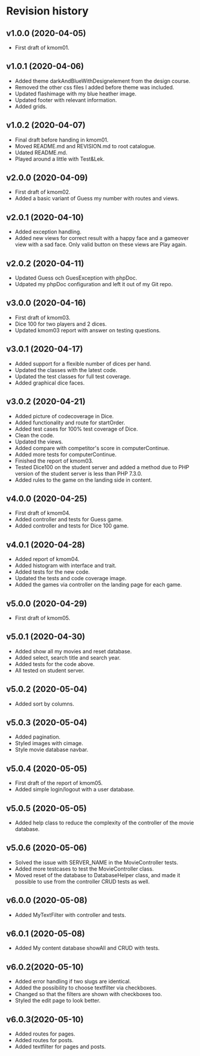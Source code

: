 Revision history
=======================

v1.0.0 (2020-04-05)
------------------------

* First draft of kmom01.

v1.0.1 (2020-04-06)
------------------------

* Added theme darkAndBlueWithDesignelement from the design course.
* Removed the other css files I added before theme was included.
* Updated flashimage with my blue heather image.
* Updated footer with relevant information.
* Added grids.

v1.0.2 (2020-04-07)
------------------------

* Final draft before handing in kmom01.
* Moved README.md and REVISION.md to root catalogue.
* Udated README.md.
* Played around a little with Test&Lek.

v2.0.0 (2020-04-09)
------------------------

* First draft of kmom02.
* Added a basic variant of Guess my number with routes and views.

v2.0.1 (2020-04-10)
------------------------

* Added exception handling.
* Added new views for correct result with a happy face and a gameover view
  with a sad face. Only valid button on these views are Play again.

v2.0.2 (2020-04-11)
------------------------

* Updated Guess och GuesException with phpDoc.
* Udpated my phpDoc configuration and left it out of my Git repo.

v3.0.0 (2020-04-16)
------------------------

* First draft of kmom03.
* Dice 100 for two players and 2 dices.
* Updated kmom03 report with answer on testing questions.

v3.0.1 (2020-04-17)
------------------------

* Added support for a flexible number of dices per hand.
* Updated the classes with the latest code.
* Updated the test classes for full test coverage.
* Added graphical dice faces.

v3.0.2 (2020-04-21)
------------------------

* Added picture of codecoverage in Dice.
* Added functionality and route for startOrder.
* Added test cases for 100% test coverage of Dice.
* Clean the code.
* Updated the views.
* Added compare with competitor's score in computerContinue.
* Added more tests for computerContinue.
* Finished the report of kmom03.
* Tested Dice100 on the student server and added a method due to
  PHP version of the student server is less than PHP 7.3.0.
* Added rules to the game on the landing side in content.

v4.0.0 (2020-04-25)
------------------------

* First draft of kmom04.
* Added controller and tests for Guess game.
* Added controller and tests for Dice 100 game.

v4.0.1 (2020-04-28)
------------------------

* Added report of kmom04.
* Added histogram with interface and trait.
* Added tests for the new code.
* Updated the tests and code coverage image.
* Added the games via controller on the landing page for each game.

v5.0.0 (2020-04-29)
------------------------

* First draft of kmom05.

v5.0.1 (2020-04-30)
------------------------

* Added show all my movies and reset database.
* Added select, search title and search year.
* Added tests for the code above.
* All tested on student server.

v5.0.2 (2020-05-04)
------------------------

* Added sort by columns.

v5.0.3 (2020-05-04)
------------------------

* Added pagination.
* Styled images with cimage.
* Style movie database navbar.

v5.0.4 (2020-05-05)
------------------------

* First draft of the report of kmom05.
* Added simple login/logout with a user database.

v5.0.5 (2020-05-05)
------------------------

* Added help class to reduce the complexity of the controller of the
  movie database.

 v5.0.6 (2020-05-06)
 ------------------------

 * Solved the issue with SERVER_NAME in the MovieController tests.
 * Added more testcases to test the MovieController class.
 * Moved reset of the database to DatabaseHelper class, and made it possible
   to use from the controller CRUD tests as well.

v6.0.0 (2020-05-08)
------------------------

* Added MyTextFilter with controller and tests.

v6.0.1 (2020-05-08)
------------------------

* Added My content database showAll and CRUD with tests.

v6.0.2(2020-05-10)
------------------------

* Added error handling if two slugs are identical.
* Added the possibility to choose textfilter via checkboxes.
* Changed so that the filters are shown with checkboxes too.
* Styled the edit page to look better.

v6.0.3(2020-05-10)
------------------------

* Added routes for pages.
* Added routes for posts.
* Added textfilter for pages and posts.

